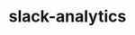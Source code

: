 ---
layout: default
title: slack-analytics
name: slack-analytics
fullname: ibm-cds-labs/slack-analytics
description: Searching Slack with IBM Graph
watchers: 0
stars: 0
forks: 0
languages: 
  - JavaScript

tech: 
  - Bluemix

level: Intermediate
giturl: https://github.com/ibm-cds-labs/slack-analytics
---